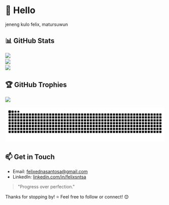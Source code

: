# 👋 Hello

jeneng kulo felix, matursuwun

## 📊 GitHub Stats
![](https://github-readme-stats-eight-theta.vercel.app/api?username=felixedsntsa&show_icons=true&theme=algolia&include_all_commits=true&count_private=true)<br/>
![](https://nirzak-streak-stats.vercel.app/?user=felixedsntsa&theme=algolia&hide_border=false)<br/>
![](https://github-readme-stats.vercel.app/api/top-langs/?username=felixedsntsa&theme=algolia&hide_border=false&include_all_commits=false&count_private=false&layout=compact)

## 🏆 GitHub Trophies
![](https://github-profile-trophy.vercel.app/?username=felixedsntsa&theme=radical&no-frame=false&no-bg=false&margin-w=4)

![GitHub Snake Dark](https://github.com/felixedsntsa/snk/raw/output/github-snake-dark.svg?palette=github-dark)

## 📫 Get in Touch
- Email: [felixednasantosa@gmail.com](mailto:felixednasantosa@gmail.com)
- LinkedIn: [linkedin.com/in/felixsntsa](https://linkedin.com/in/felix-edna-santosa-1baa452a6)

> "Progress over perfection."

Thanks for stopping by! ⭐ Feel free to follow or connect! 😊
